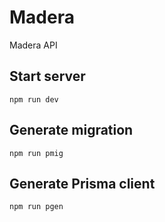 # Madera
Madera API

## Start server
`npm run dev`

## Generate migration
`npm run pmig`

## Generate Prisma client
`npm run pgen`